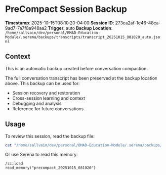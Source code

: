 # PreCompact Session Backup

**Timestamp**: 2025-10-15T08:10:20-04:00
**Session ID**: 273ea2af-1e46-48ca-9ad7-7a7f8a948aa2
**Trigger**: auto
**Backup Location**: `/home/sallvain/dev/personal/BMAD-Education-Module/.serena/backups/transcripts/transcript_20251015_081020_auto.jsonl`

## Context

This is an automatic backup created before conversation compaction.

The full conversation transcript has been preserved at the backup location above.
This backup can be used for:
- Session recovery and restoration
- Cross-session learning and context
- Debugging and analysis
- Reference for future conversations

## Usage

To review this session, read the backup file:
```bash
cat "/home/sallvain/dev/personal/BMAD-Education-Module/.serena/backups/transcripts/transcript_20251015_081020_auto.jsonl"
```

Or use Serena to read this memory:
```
/sc:load
read_memory("precompact_20251015_081020")
```
